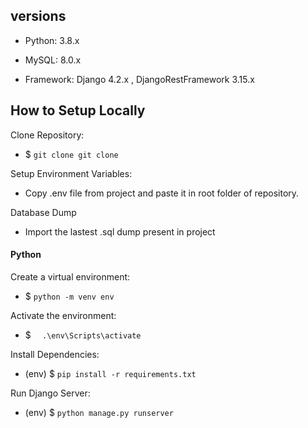 ## versions

- Python: 3.8.x

- MySQL: 8.0.x

- Framework: Django 4.2.x , DjangoRestFramework 3.15.x


## How to Setup Locally

Clone Repository:

- $ ``git clone git clone ``

Setup Environment Variables:

- Copy .env file from project and paste it in root folder of repository.

Database Dump

 - Import the lastest .sql dump present in project

#### Python
Create a virtual environment:

- $ ``python -m venv env``

Activate the environment:

- $ ``  .\env\Scripts\activate``

Install Dependencies:

- (env) $ ``pip install -r requirements.txt``

Run Django Server:

- (env) $ ``python manage.py runserver``